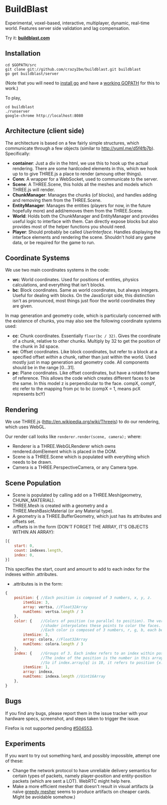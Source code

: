 BuildBlast
======

Experimental, voxel-based, interactive, multiplayer, dynamic, real-time world. Features server side validation and lag compensation.

Try it: **[buildblast.com](http://www.buildblast.com)**

Installation
---------------

	cd $GOPATH/src
	git clone git://github.com/crazy2be/buildblast.git buildblast
	go get buildblast/server

(Note that you will need to [install go](http://golang.org/doc/install) and have a [working GOPATH](http://golang.org/doc/code.html) for this to work.)

To play,

	cd buildblast
	./runserver
	google-chrome http://localhost:8080

Architecture (client side)
---------------
The architecture is based on a few fairly simple structures, which communicate through a few objects (similar to http://yuml.me/d5f4fb7b). Specifically:
- **container**: Just a div in the html, we use this to hook up the actual rendering. There are some hardcoded elements in this, which we hook up to to give THREE.js a place to render (amoung other things).
- **Conn**: A wrapper for a WebSocket, used to communicate to the server.
- **Scene**: A THREE.Scene, this holds all the meshes and models which THREE.js will render.
- **ChunkManager**: Manages the chunks (of blocks), and handles adding and removing them from the THREE.Scene.
- **EntityManager**: Manages the entities (players for now, in the future hopefully more) and add/removes them from the THREE.Scene.
- **World**: Holds both the ChunkManager and EntityManager and provides useful logic to interface with them. Can directly expose blocks but also provides most of the helper functions you should need.
- **Player**: Should probably be called _UserInterface_. Handles displaying the interface elements and rendering the scene. Shouldn't hold any game data, or be required for the game to run.

Coordinate Systems
----------------------------
We use two main coordinates systems in the code:
- **wc**: World coordinates. Used for positions of entities, physics calculations, and everything that isn't blocks.
- **bc**: Block coordinates. Same as world coordinates, but always integers. Useful for dealing with blocks. On the JavaScript side, this distinction isn't as pronounced, most things just floor the world coordinates they are given.

In map generation and geometry code, which is particularly concerned with the existence of chunks, you may also see the following coordinate systems used:
- **cc**: Chunk coordinates. Essentially `floor(bc / 32)`. Gives the coordinate of a chunk, relative to other chunks. Multiply by 32 to get the position of the chunk in 3d space.
- **oc**: Offset coordinates. Like block coordinates, but refer to a block at a specified offset *within* a chunk, rather than just within the world. Used mostly just in map generation and geometry code. All components should be in the range [0...31].
- **pc**: Plane coordinates. Like offset coordinates, but have a rotated frame of reference. This allows the code which creates different faces to be the same. In this model z is perpendicular to the face. compX, compY, etc refer to the mapping from pc to bc (compX = 1, means pcX represents bcY)

Rendering
----------------------------
We use THREE.js (http://en.wikipedia.org/wiki/Threejs) to do our rendering, which uses WebGL.

Our render call looks like `renderer.render(scene, camera);` where:

- Renderer is a THREE.WebGLRenderer which owns rendered.domElement which is placed in the DOM.
- Scene is a THREE.Scene which is populated with everything which needs to be drawn.
- Camera is a THREE.PerspectiveCamera, or any Camera type.

Scene Population
------------------
- Scene is populated by calling add on a THREE.Mesh(geometry, CHUNK_MATERIAL).
- THREE.Mesh is created with a geometry and a THREE.MeshBasicMaterial (or any Material type).
- A geometry is a THREE.BufferGeometry, which just has its attributes and offsets set.
- .offsets is in the form (DON'T FORGET THE ARRAY, IT'S OBJECTS WITHIN AN ARRAY):

```JavaScript
[{
	start: 0,
	count: indexes.length,
	index: 0,
}]
```

This specifies the start, count and amount to add to each index for the indexes within .attributes.

- .attributes is in the form:

```JavaScript
{
	position: { //Each position is composed of 3 numbers, x, y, z.
		itemSize: 3, 
		array: vertsa, //Float32Array
		numItems: vertsa.length / 3
	},
	color: {	//Colors of position (so parallel to position). The vertex 
				//shader interpolates these points to color the faces.
				//Each color is composed of 3 numbers, r, g, b, each between 0 and 1.
		itemSize: 3,
		array: colora, //Float32Array
		numItems: colora.length / 3
	},
	index: {	//Groups of 3. Each index refers to an index within position, and each group of 3 is a triangle.
				//The index of the position is the number in this array * 3, as there are 3 values per point.
				//So if index.array[q] is 10, it refers to position {x: position.array[30], y: position.array[31], z: position.array[32]}
		itemSize: 1,
		array: indexa,
		numItems: indexa.length //Uint16Array
	},
}
```


Bugs
-------
If you find any bugs, please report them in the issue tracker with your hardware specs, screenshot, and steps taken to trigger the issue.

Firefox is not supported pending [#504553](https://bugzilla.mozilla.org/show_bug.cgi?id=504553).

Experiments
-----------------
If you want to try out something hard, and possibly impossible, attempt one of these:
- Change the network protocol to have unreliable delivery semantics for certain types of packets, namely player-position and entity-position packets (which are sent a LOT). WebRTC might help here.
- Make a more efficient mesher that doesn't result in visual artifacts (a naïve [greedy mesher](http://0fps.wordpress.com/2012/07/07/meshing-minecraft-part-2/) seems to produce artifacts on cheaper cards. Might be avoidable somehow.)
